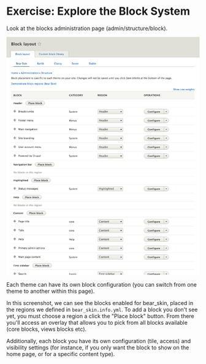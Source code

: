 # Exercise: Explore the Block System

Look at the blocks administration page (admin/structure/block).

![](blocks.png)

Each theme can have its own block configuration (you can switch from one theme to another within this page).

In this screenshot, we can see the blocks enabled for bear_skin, placed in the regions we defined in ```bear_skin.info.yml```. To add a block you don't see yet, you must choose a region a click the "Place block" button. From there you'll access an overlay that allows you to pick from all blocks available (core blocks, views blocks etc). 

Additionally, each block you have its own configuration (tile, access) and visibility settings (for instance, if you only want the block to show on the home page, or for a specific content type).